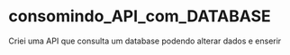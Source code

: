 # consomindo_API_com_DATABASE
 Criei uma API que consulta um database podendo alterar dados e enserir
